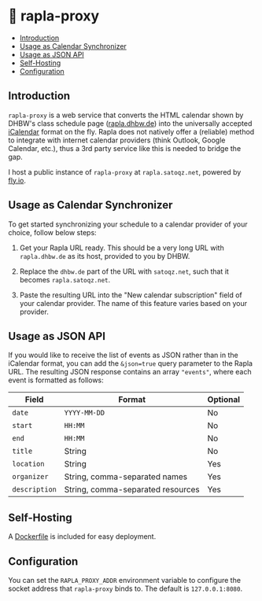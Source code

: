 # 📆 rapla-proxy

- [Introduction](#introduction)
- [Usage as Calendar Synchronizer](#usage-as-calendar-synchronizer)
- [Usage as JSON API](#usage-as-json-api)
- [Self-Hosting](#self-hosting)
- [Configuration](#configuration)

## Introduction

`rapla-proxy` is a web service that converts the HTML calendar shown by DHBW's class schedule page ([rapla.dhbw.de](https://rapla.dhbw.de)) into the universally accepted [iCalendar](https://icalendar.org/) format on the fly.
Rapla does not natively offer a (reliable) method to integrate with internet calendar providers (think Outlook, Google Calendar, etc.), thus a 3rd party service like this is needed to bridge the gap.

I host a public instance of `rapla-proxy` at `rapla.satoqz.net`, powered by [fly.io](https://fly.io).

## Usage as Calendar Synchronizer

To get started synchronizing your schedule to a calendar provider of your choice, follow below steps:

1. Get your Rapla URL ready.
   This should be a very long URL with `rapla.dhbw.de` as its host, provided to you by DHBW.

2. Replace the `dhbw.de` part of the URL with `satoqz.net`, such that it becomes `rapla.satoqz.net`.

3. Paste the resulting URL into the "New calendar subscription" field of your calendar provider. The name of this feature varies based on your provider.

## Usage as JSON API

If you would like to receive the list of events as JSON rather than in the iCalendar format, you can add the `&json=true` query parameter to the Rapla URL.
The resulting JSON response contains an array `"events"`, where each event is formatted as follows:

| Field         | Format                            | Optional |
| ------------- | --------------------------------- | -------- |
| `date`        | `YYYY-MM-DD`                      | No       |
| `start`       | `HH:MM`                           | No       |
| `end`         | `HH:MM`                           | No       |
| `title`       | String                            | No       |
| `location`    | String                            | Yes      |
| `organizer`   | String, comma-separated names     | Yes      |
| `description` | String, comma-separated resources | Yes      |

## Self-Hosting

A [Dockerfile](./Dockerfile) is included for easy deployment.

## Configuration

You can set the `RAPLA_PROXY_ADDR` environment variable to configure the socket address that `rapla-proxy` binds to.
The default is `127.0.0.1:8080`.
